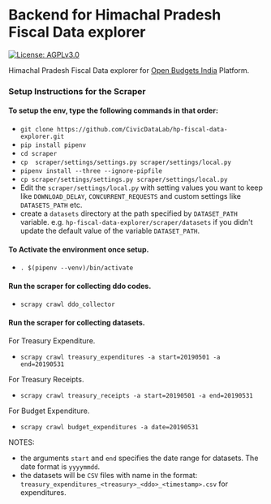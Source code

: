 # Backend for Himachal Pradesh Fiscal Data explorer

[![License: AGPLv3.0](https://img.shields.io/badge/License-MIT-lightgrey.svg)](https://github.com/CivicDataLab/hp-fiscal-data-explorer/blob/master/LICENSE)

Himachal Pradesh Fiscal Data explorer for [Open Budgets India](https://openbudgetsindia.org/) Platform.

### Setup Instructions for the Scraper

#### To setup the env, type the following commands in that order:

- `git clone https://github.com/CivicDataLab/hp-fiscal-data-explorer.git`
- `pip install pipenv`
- `cd scraper`
- `cp  scraper/settings/settings.py scraper/settings/local.py`
- `pipenv install --three --ignore-pipfile`
- `cp scraper/settings/settings.py scraper/settings/local.py`
- Edit the `scraper/settings/local.py` with setting values you want to keep like `DOWNLOAD_DELAY`, `CONCURRENT_REQUESTS` and custom settings like `DATASETS_PATH` etc.
- create a `datasets` directory at the path specified by `DATASET_PATH` variable. e.g. `hp-fiscal-data-explorer/scraper/datasets` if you didn't update the default value of the variable `DATASET_PATH`.

#### To Activate the environment once setup.

- `. $(pipenv --venv)/bin/activate`

#### Run the scraper for collecting ddo codes.
- `scrapy crawl ddo_collector`

#### Run the scraper for collecting datasets.
For Treasury Expenditure.
- `scrapy crawl treasury_expenditures -a start=20190501 -a end=20190531`

For Treasury Receipts.
- `scrapy crawl treasury_receipts -a start=20190501 -a end=20190531`

For Budget Expenditure.
- `scrapy crawl budget_expenditures -a date=20190531`

NOTES:
- the arguments `start` and `end` specifies the date range for datasets. The date format is `yyyymmdd`.
- the datasets will be `CSV` files with name in the format: `treasury_expenditures_<treasury>_<ddo>_<timestamp>.csv` for expenditures.
